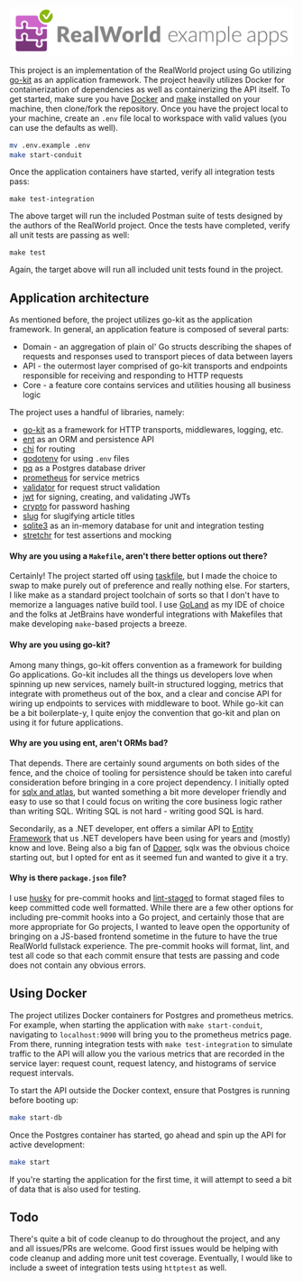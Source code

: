 ![realworld_logo](/realworld-dual-mode.png)

This project is an implementation of the RealWorld project using Go utilizing [go-kit](https://gokit.io/) as an
application framework.
The project heavily utilizes Docker for containerization of dependencies as well as containerizing the API itself.
To get started, make sure you have [Docker](https://www.docker.com/) and [make](https://www.gnu.org/software/make/)
installed on your machine, then clone/fork the repository. Once you have the project
local to your machine, create an `.env` file local to workspace with valid values (you can use the defaults as well).

```bash
mv .env.example .env
make start-conduit
```

Once the application containers have started, verify all integration tests pass:

```
make test-integration
```

The above target will run the included Postman suite of tests designed by the authors of the RealWorld project.
Once the tests have completed, verify all unit tests are passing as well:

```
make test
```

Again, the target above will run all included unit tests found in the project.

## Application architecture

As mentioned before, the project utilizes go-kit as the application framework. In general, an application feature is
composed of several parts:

- Domain - an aggregation of plain ol' Go structs describing the shapes of requests and responses used to transport
  pieces of data between layers
- API - the outermost layer comprised of go-kit transports and endpoints responsible for receiving and responding to
  HTTP requests
- Core - a feature core contains services and utilities housing all business logic

The project uses a handful of libraries, namely:

- [go-kit](https://gokit.io/) as a framework for HTTP transports, middlewares, logging, etc.
- [ent](https://entgo.io/) as an ORM and persistence API
- [chi](https://github.com/go-chi/chi) for routing
- [godotenv](https://github.com/joho/godotenv) for using `.env` files
- [pq](https://github.com/lib/pq) as a Postgres database driver
- [prometheus](https://github.com/prometheus/client_golang/prometheus) for service metrics
- [validator](https://github.com/go-playground/validator/v10) for request struct validation
- [jwt](https://github.com/golang-jwt/jwt) for signing, creating, and validating JWTs
- [crypto](https://golang.org/x/crypto) for password hashing
- [slug](https://github.com/gosimple/slug) for slugifying article titles
- [sqlite3](https://github.com/mattn/go-sqlite3) as an in-memory database for unit and integration testing
- [stretchr](https://github.com/stretchr/testify) for test assertions and mocking

#### Why are you using a `Makefile`, aren't there better options out there?

Certainly! The project started off using [taskfile](https://taskfile.dev/#/), but I made the choice
to swap to make purely out of preference and really nothing else. For starters, I like make as a standard project
toolchain
of sorts so that I don't have to memorize a languages native build tool. I use [GoLand](https://www.jetbrains.com/go/)
as my IDE of choice
and the folks at JetBrains have wonderful integrations with Makefiles that make developing `make`-based projects a
breeze.

#### Why are you using go-kit?

Among many things, go-kit offers convention as a framework for building Go applications. Go-kit includes all the things
us
developers love when spinning up new services, namely built-in structured logging, metrics that integrate with
prometheus out of the box,
and a clear and concise API for wiring up endpoints to services with middleware to boot. While go-kit can be a bit
boilerplate-y, I quite
enjoy the convention that go-kit and plan on using it for future applications.

#### Why are you using ent, aren't ORMs bad?

That depends. There are certainly sound arguments on both sides of the fence, and the choice of tooling for persistence
should
be taken into careful consideration before bringing in a core project dependency. I initially opted
for [sqlx and atlas](https://github.com/JoeyMckenzie/realworld-go-kit/tree/archive/sqlx),
but wanted something a bit more developer friendly and easy to use so that I could focus on writing the core business
logic
rather than writing SQL. Writing SQL is not hard - writing good SQL is hard.

Secondarily, as a .NET developer, ent offers a similar API
to [Entity Framework](https://docs.microsoft.com/en-us/ef/core/) that us
.NET developers have been using for years
and (mostly) know and love. Being also a big fan of [Dapper](https://github.com/DapperLib/Dapper), sqlx was the obvious
choice starting out, but I opted for ent as it seemed fun and wanted to give it a try.

#### Why is there `package.json` file?

I use [husky](https://github.com/typicode/husky) for pre-commit hooks
and [lint-staged](https://www.npmjs.com/package/lint-staged)
to format staged files to keep committed code well formatted. While there are a few other options for including
pre-commit hooks
into a Go project, and certainly those that are more appropriate for Go projects, I wanted to leave open the opportunity
of bringing on a JS-based frontend sometime in the future to have the true RealWorld fullstack experience. The
pre-commit hooks will format, lint, and test all code so that each commit ensure that tests are passing and code does
not contain
any obvious errors.

## Using Docker

The project utilizes Docker containers for Postgres and prometheus metrics. For example, when starting the
application with `make start-conduit`, navigating to `localhost:9090` will bring you to the prometheus metrics page.
From there,
running integration tests with `make test-integration` to simulate traffic to the API will allow you the various metrics
that are recorded in the service layer: request count, request latency, and histograms of service request intervals.

To start the API outside the Docker context, ensure that Postgres is running before booting up:

```bash
make start-db
```

Once the Postgres container has started, go ahead and spin up the API for active development:

```bash
make start
```

If you're starting the application for the first time, it will attempt to seed a bit of data that is also used for
testing.

## Todo

There's quite a bit of code cleanup to do throughout the project, and any and all issues/PRs are welcome. Good first issues
would be helping with code cleanup and adding more unit test coverage. Eventually, I would like to include a sweet of integration tests using `httptest` as well.
